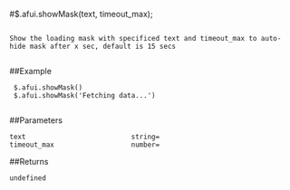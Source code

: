 #$.afui.showMask(text, timeout_max);

```

Show the loading mask with specificed text and timeout_max to auto-hide mask after x sec, default is 15 secs
 
```

##Example

```
 $.afui.showMask()
 $.afui.showMask('Fetching data...')
 
```


##Parameters

```
text                          string=
timeout_max                   number= 

```

##Returns

```
undefined
```

